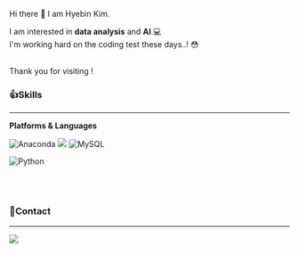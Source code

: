 Hi there 👋 I am Hyebin Kim.

I am interested in **data analysis** and **AI**.💻<br/>
I'm working hard on the coding test these days..! 😳<br/>

<br/>
Thank you for visiting !
<br/>

### 👍Skills 
----
**Platforms & Languages**<br/>

<img alt="Anaconda" src ="https://img.shields.io/badge/Anaconda-44A833.svg?&style=flat-square&logo=Anaconda&logoColor=white"/>
<img src="https://img.shields.io/badge/Android-3DDC84?style=flat-square&logo=Android&logoColor=white"/>
<img alt="MySQL" src ="https://img.shields.io/badge/MySQL-4479A1.svg?&style=flat-square&logo=MySQL&logoColor=white"/>


<img alt="Python" src ="https://img.shields.io/badge/Python-40AEF0.svg?&style=flat-square&logo=Python&logoColor=white"/> 

<br/><br/>

### 🎀Contact
---
<a href="https://velog.io/@hyebinnn" target="_blank"><img src="https://img.shields.io/badge/Velog-20C997?style=flat-square&logo=Velog&logoColor=white"/></a>
